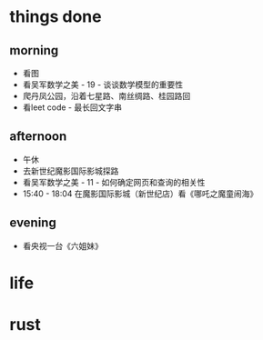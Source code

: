 # things done
## morning
* 看图
* 看吴军数学之美 - 19 - 谈谈数学模型的重要性
* 爬丹凤公园，沿着七星路、南丝绸路、桂园路回
* 看leet code - 最长回文字串
## afternoon
* 午休
* 去新世纪魔影国际影城探路
* 看吴军数学之美 - 11 - 如何确定网页和查询的相关性
* 15:40 - 18:04 在魔影国际影城（新世纪店）看《哪吒之魔童闹海》
## evening
* 看央视一台《六姐妹》
# life

# rust
